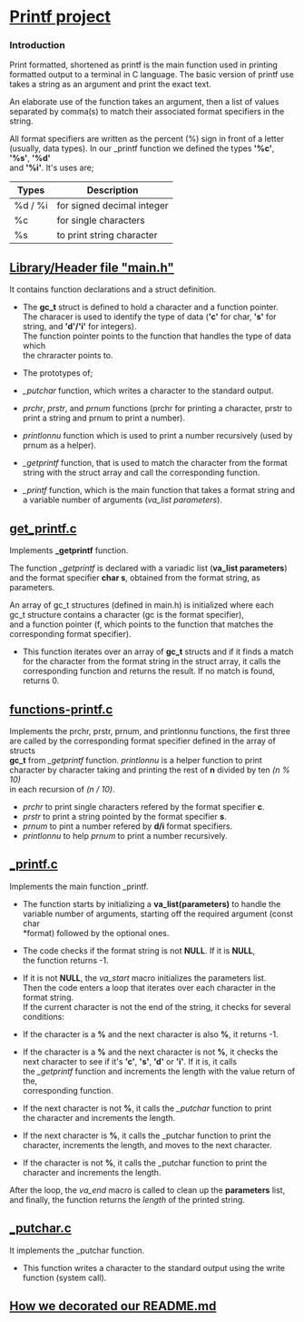 # [Printf project](https://github.com/Mtiass/holbertonschool-printf/tree/master) 

### Introduction

Print formatted, shortened as printf is the main function used in printing\
formatted output to a terminal in C language. The basic version of printf use\
takes a string as an argument and print the exact text.

An elaborate use of the function takes an argument, then a list of values\
separated by comma(s) to match their associated format specifiers in the
string.

All format specifiers are written as the percent (%) sign in front of a letter\
(usually, data types). In our _printf function we defined the types **'%c'**, **'%s'**, **'%d'**\
and **'%i'**. It's uses are;

| Types   | Description |
| ----------- | ----------- |
| %d / %i |for signed decimal integer|
|  %c     | for single characters|
|  %s     | to print string character|


## [Library/Header file "main.h"](https://github.com/Mtiass/holbertonschool-printf/blob/master/main.h)

It contains function declarations and a struct definition.

- The **gc_t** struct is defined to hold a character and a function pointer.\
The characer is used to identify the type of data (**'c'** for char, **'s'** for\
string, and **'d'/'i'** for integers).\
The function pointer points to the function that handles the type of data which\
the chraracter points to.

- The prototypes of;

- *_putchar* function, which writes a character to the standard output.
- *prchr*, *prstr*, and *prnum* functions (prchr for printing a character, prstr to\
print a string and prnum to print a number).
- *printlonnu* function which is used to print a number recursively (used by\
prnum as a helper).
-  *_getprintf* function, that is used to match the character from the format\
string with the struct array and call the corresponding function.
- *_printf* function,  which is the main function that takes a format string and\
a variable number of arguments (*va_list parameters*).

## [get\_printf.c](https://github.com/Mtiass/holbertonschool-printf/blob/master/get_printf.c) 

Implements **_getprintf** function.

The function *_getprintf* is declared with a variadic list (**va_list parameters**)\
and the format specifier **char s**, obtained from the format string, as
parameters.

An array of gc\_t structures (defined in main.h) is initialized where each\
gc\_t structure contains a character (gc is the format specifier),\
and a function pointer (f, which points to the function that matches the\
corresponding format specifier).

- This function iterates over an array of **gc_t** structs and if it finds a match\
for the character from the format string in the struct array, it calls the\
corresponding function and returns the result. If no match is found, returns 0.


## [functions-printf.c](https://github.com/Mtiass/holbertonschool-printf/blob/master/functions-printf.c)

Implements the prchr, prstr, prnum, and printlonnu functions, the first three\
are called by the corresponding format specifier defined in the array of structs\
**gc_t** from *_getprintf* function. *printlonnu* is a helper function to print\
character by character taking and printing the rest of **n** divided by ten *(n % 10)*\
in each recursion of *(n / 10)*.

- *prchr* to print single characters refered by the format specifier **c**.
- *prstr* to print a string pointed by the format specifier **s**.
- *prnum* to pint a number refered by **d/i** format specifiers.
- *printlonnu* to help *prnum* to print a number recursively.

## [\_printf.c](https://github.com/Mtiass/holbertonschool-printf/blob/master/_printf.c) 

Implements the main function _printf.

- The function starts by initializing a **va_list(parameters)** to handle the\
variable number of arguments, starting off the required argument (const char\
*format) followed by the optional ones.

- The code checks if the format string is not **NULL**. If it is **NULL**,\
the function returns -1.
 
- If it is not **NULL**, the *va_start* macro initializes the parameters list.\
Then the code enters a loop that iterates over each character in the format string.\
If the current character is not the end of the string, it checks for several
conditions:

- If the character is a **%** and the next character is also **%**, it returns -1.

- If the character is a **%** and the next character is not **%**, it checks the\
next character to see if it's **'c'**, **'s'**, **'d'** or **'i'**. If it is, it calls\
the *_getprintf* function and increments the length with the value return of the,\
corresponding function.

-  If the next character is not **%**, it calls the *_putchar* function to print\
the character and increments the length.

- If the next character is **%**, it calls the _putchar function to print the\
character, increments the length, and moves to the next character.

- If the character is not **%**, it calls the _putchar function to print the\
character and increments the length.

After the loop, the *va\_end* macro is called to clean up the **parameters** list,\
and finally, the function returns the *length* of the printed string.

## [\_putchar.c](https://github.com/Mtiass/holbertonschool-printf/blob/master/_putchar.c)

It implements the _putchar function.

- This function writes a character to the standard output using the write\
function (system call).

## [How we decorated our README.md](https://www.markdownguide.org/extended-syntax/#heading-ids)
